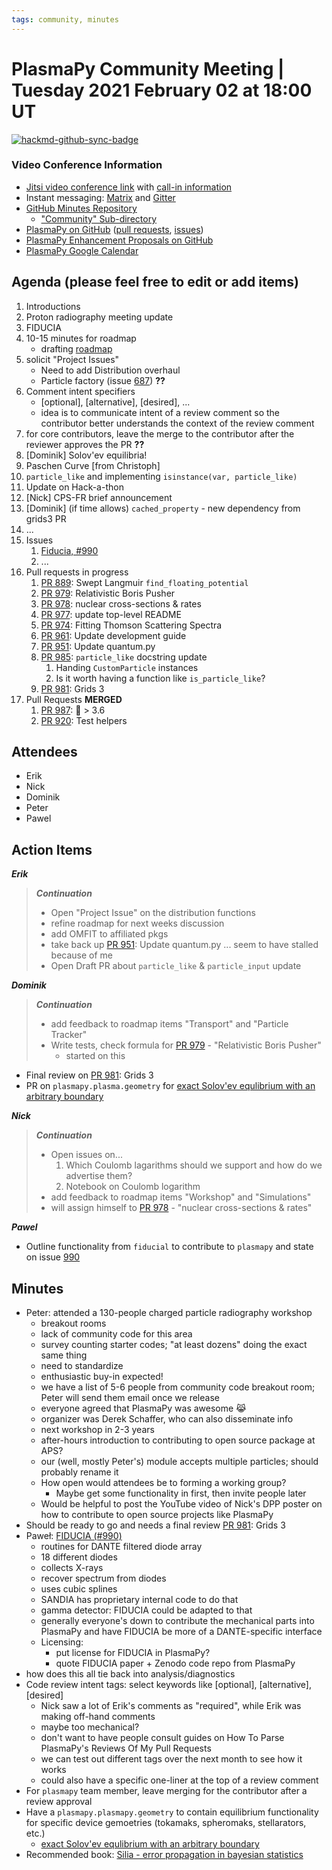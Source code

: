 ```yaml
---
tags: community, minutes
---
```


# PlasmaPy Community Meeting | Tuesday 2021 February 02 at 18:00 UT

[![hackmd-github-sync-badge](https://hackmd.io/1VclEWbORKuCOU9Vvm_usQ/badge)](https://hackmd.io/1VclEWbORKuCOU9Vvm_usQ)


### Video Conference Information
* [Jitsi video conference link](https://meet.jit.si/plasmapy) with [call-in information](https://meet.jit.si/static/dialInInfo.html?room=plasmapy) 
* Instant messaging: [Matrix](https://app.element.io/#/room/#plasmapy:openastronomy.org) and [Gitter](https://gitter.im/PlasmaPy/Lobby)
* [GitHub Minutes Repository](https://github.com/PlasmaPy/plasmapy-project/tree/master/minutes)
    * ["Community" Sub-directory](https://github.com/PlasmaPy/plasmapy-project/tree/master/minutes/_community)
* [PlasmaPy on GitHub](https://github.com/PlasmaPy/plasmapy) ([pull requests](https://github.com/PlasmaPy/plasmapy/pulls), [issues](https://github.com/PlasmaPy/plasmapy/issues))
* [PlasmaPy Enhancement Proposals on GitHub](https://github.com/PlasmaPy/PlasmaPy-PLEPs) 
* [PlasmaPy Google Calendar](https://calendar.google.com/calendar?cid=bzVsb3ZkcW0zaWxsam00ZTlrMDd2cmw5bWdAZ3JvdXAuY2FsZW5kYXIuZ29vZ2xlLmNvbQ)

## Agenda (please feel free to edit or add items)

1. Introductions
2. Proton radiography meeting update
3. FIDUCIA
3. 10-15 minutes for roadmap
    * drafting [roadmap](https://hackmd.io/@plasmapy/ry0mmnj6v)
4. solicit "Project Issues"
    * Need to add Distribution overhaul
    * Particle factory (issue [687](https://github.com/PlasmaPy/PlasmaPy/issues/687)) **??**
5. Comment intent specifiers
    * [optional], [alternative], [desired], ...
    * idea is to communicate intent of a review comment so the contributor better understands the context of the review comment
6. for core contributors, leave the merge to the contributor after the reviewer approves the PR **??**
7. [Dominik] Solov'ev equilibria!
8. Paschen Curve [from Christoph]
9. `particle_like` and implementing `isinstance(var, particle_like)`
10. Update on Hack-a-thon
11. [Nick] CPS-FR brief announcement 
12. [Dominik] (if time allows) `cached_property` - new dependency from grids3 PR
13. ...
14. Issues
    1. [Fiducia, #990](https://github.com/PlasmaPy/PlasmaPy/issues/990)
    2. ...
15. Pull requests in progress 
    1. [PR 889](https://github.com/PlasmaPy/PlasmaPy/pull/889): Swept Langmuir `find_floating_potential`
    2. [PR 979](https://github.com/PlasmaPy/PlasmaPy/pull/979): Relativistic Boris Pusher
    3. [PR 978](https://github.com/PlasmaPy/PlasmaPy/pull/978): nuclear cross-sections & rates
    4. [PR 977](https://github.com/PlasmaPy/PlasmaPy/pull/977): update top-level README
    5. [PR 974](https://github.com/PlasmaPy/PlasmaPy/pull/974): Fitting Thomson Scattering Spectra
    6. [PR 961](https://github.com/PlasmaPy/PlasmaPy/pull/961): Update development guide
    7. [PR 951](https://github.com/PlasmaPy/PlasmaPy/pull/951): Update quantum.py
    8. [PR 985](https://github.com/PlasmaPy/PlasmaPy/pull/985): `particle_like` docstring update
        1. Handing `CustomParticle` instances
        2. Is it worth having a function like `is_particle_like`?
    9. [PR 981](https://github.com/PlasmaPy/PlasmaPy/pull/981): Grids 3
16. Pull Requests **MERGED**
    1.  [PR 987](https://github.com/PlasmaPy/PlasmaPy/pull/987): :snake: > 3.6
    2.  [PR 920](https://github.com/PlasmaPy/PlasmaPy/pull/920): Test helpers 

## Attendees

* Erik
* Nick
* Dominik
* Peter
* Pawel

## Action Items

***Erik***
> ***Continuation***
> * Open "Project Issue" on the distribution functions
> * refine roadmap for next weeks discussion
> * add OMFIT to affiliated pkgs
> * take back up [PR 951](https://github.com/PlasmaPy/PlasmaPy/pull/951): Update quantum.py ... seem to have stalled because of me
> * Open Draft PR about `particle_like` & `particle_input` update

***Dominik***
> ***Continuation***
> * add feedback to roadmap items "Transport" and "Particle Tracker"
> * Write tests, check formula for [PR 979](https://github.com/PlasmaPy/PlasmaPy/pull/979) - "Relativistic Boris Pusher"
>    * started on this
* Final review on [PR 981](https://github.com/PlasmaPy/PlasmaPy/pull/981): Grids 3
* PR on `plasmapy.plasma.geometry` for [exact Solov'ev equlibrium with an arbitrary boundary](https://arxiv.org/pdf/1908.04449.pdf)
    
***Nick***
> ***Continuation***
> * Open issues on...
>     1. Which Coulomb lagarithms should we support and how do we advertise them?
>     2. Notebook on Coulomb logarithm
> * add feedback to roadmap items "Workshop" and "Simulations"
> * will assign himself to [PR 978](https://github.com/PlasmaPy/PlasmaPy/pull/978) - "nuclear cross-sections & rates"

***Pawel***
* Outline functionality from `fiducial` to contribute to `plasmapy` and state on issue [990](https://github.com/PlasmaPy/PlasmaPy/issues/990)

## Minutes

* Peter: attended a 130-people charged particle radiography workshop
    * breakout rooms
    * lack of community code for this area
    * survey counting starter codes; "at least dozens" doing the exact same thing
    * need to standardize
    * enthusiastic buy-in expected!
    * we have a list of 5-6 people from community code breakout room; Peter will send them email once we release
    * everyone agreed that PlasmaPy was awesome :joy_cat: 
    * organizer was Derek Schaffer, who can also disseminate info
    * next workshop in 2-3 years
    * after-hours introduction to contributing to open source package at APS?
    * our (well, mostly Peter's) module accepts multiple particles; should probably rename it
    * How open would attendees be to forming a working group?
        * Maybe get some functionality in first, then invite people later
    * Would be helpful to post the YouTube video of Nick's DPP poster on how to contribute to open source projects like PlasmaPy
* Should be ready to go and needs a final review [PR 981](https://github.com/PlasmaPy/PlasmaPy/pull/981): Grids 3
* Paweł: [FIDUCIA (#990)](https://github.com/PlasmaPy/PlasmaPy/issues/990)
    * routines for DANTE filtered diode array
    * 18 different diodes
    * collects X-rays
    * recover spectrum from diodes
    * uses cubic splines
    * SANDIA has proprietary internal code to do that
    * gamma detector: FIDUCIA could be adapted to that
    * generally everyone's down to contribute the mechanical parts into PlasmaPy and have FIDUCIA be more of a DANTE-specific interface 
    * Licensing:
        * put license for FIDUCIA in PlasmaPy?
        * quote FIDUCIA paper + Zenodo code repo from PlasmaPy
* how does this all tie back into analysis/diagnostics 
* Code review intent tags: select keywords like [optional], [alternative], [desired]
    * Nick saw a lot of Erik's comments as "required", while Erik was making off-hand comments
    * maybe too mechanical?
    * don't want to have people consult guides on How To Parse PlasmaPy's Reviews Of My Pull Requests
    * we can test out different tags over the next month to see how it works
    * could also have a specific one-liner at the top of a review comment
* For `plasmapy` team member, leave merging for the contributor after a review approval
* Have a `plasmapy.plasmapy.geometry` to contain equilibrium functionality for specific device gemoetries (tokamaks, spheromaks, stellarators, etc.)
    * [exact Solov'ev equlibrium with an arbitrary boundary](https://arxiv.org/pdf/1908.04449.pdf)
* Recommended book: [Silia - error propagation in bayesian statistics](https://www.amazon.com/Data-Analysis-Bayesian-Devinderjit-Sivia/dp/0198568320)
